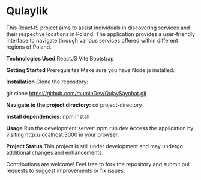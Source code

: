 # Qulaylik

This ReactJS project aims to assist individuals in discovering services and their respective locations in Poland. The application provides a user-friendly interface to navigate through various services offered within different regions of Poland.

**Technologies Used**
ReactJS
Vite
Bootstrap

**Getting Started**
Prerequisites
Make sure you have Node.js installed.

**Installation**
Clone the repository:

git clone <https://github.com/muminDev/QulaySayohat.git>

**Navigate to the project directory:**
cd project-directory

**Install dependencies:**
npm install

**Usage**
Run the development server:
npm run dev
Access the application by visiting http://localhost:3000 in your browser.

**Project Status**
This project is still under development and may undergo additional changes and enhancements.

Contributions are welcome! Feel free to fork the repository and submit pull requests to suggest improvements or fix issues.
